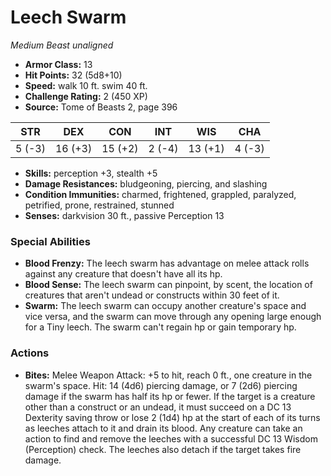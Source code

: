 # Leech Swarm

*Medium* *Beast* *unaligned*

- **Armor Class:** 13
- **Hit Points:** 32 (5d8+10)
- **Speed:** walk 10 ft. swim 40 ft.
- **Challenge Rating:** 2 (450 XP)
- **Source:** Tome of Beasts 2, page 396

| STR | DEX | CON | INT | WIS | CHA |
| --- | --- | --- | --- | --- | --- |
| 5 (-3) | 16 (+3) | 15 (+2) | 2 (-4) | 13 (+1) | 4 (-3) |

- **Skills:** perception +3, stealth +5
- **Damage Resistances:** bludgeoning, piercing, and slashing
- **Condition Immunities:** charmed, frightened, grappled, paralyzed, petrified, prone, restrained, stunned
- **Senses:** darkvision 30 ft., passive Perception 13

### Special Abilities

- **Blood Frenzy:** The leech swarm has advantage on melee attack rolls against any creature that doesn't have all its hp.
- **Blood Sense:** The leech swarm can pinpoint, by scent, the location of creatures that aren't undead or constructs within 30 feet of it.
- **Swarm:** The leech swarm can occupy another creature's space and vice versa, and the swarm can move through any opening large enough for a Tiny leech. The swarm can't regain hp or gain temporary hp.

### Actions

- **Bites:** Melee Weapon Attack: +5 to hit, reach 0 ft., one creature in the swarm's space. Hit: 14 (4d6) piercing damage, or 7 (2d6) piercing damage if the swarm has half its hp or fewer. If the target is a creature other than a construct or an undead, it must succeed on a DC 13 Dexterity saving throw or lose 2 (1d4) hp at the start of each of its turns as leeches attach to it and drain its blood. Any creature can take an action to find and remove the leeches with a successful DC 13 Wisdom (Perception) check. The leeches also detach if the target takes fire damage.


